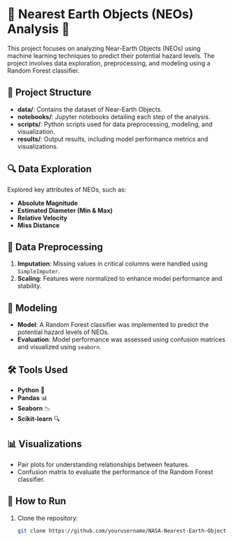   # 🚀 Nearest Earth Objects (NEOs) Analysis 🌌

This project focuses on analyzing Near-Earth Objects (NEOs) using machine learning techniques to predict their potential hazard levels. The project involves data exploration, preprocessing, and modeling using a Random Forest classifier.

## 📁 Project Structure

- **data/**: Contains the dataset of Near-Earth Objects.
- **notebooks/**: Jupyter notebooks detailing each step of the analysis.
- **scripts/**: Python scripts used for data preprocessing, modeling, and visualization.
- **results/**: Output results, including model performance metrics and visualizations.
 
## 🔍 Data Exploration

Explored key attributes of NEOs, such as:
- **Absolute Magnitude**
- **Estimated Diameter (Min & Max)**
- **Relative Velocity**
- **Miss Distance**

## 🔧 Data Preprocessing

1. **Imputation**: Missing values in critical columns were handled using `SimpleImputer`.
2. **Scaling**: Features were normalized to enhance model performance and stability.

## 🌳 Modeling

- **Model**: A Random Forest classifier was implemented to predict the potential hazard levels of NEOs.
- **Evaluation**: Model performance was assessed using confusion matrices and visualized using `seaborn`.

## 🛠️ Tools Used

- **Python** 🐍
- **Pandas** 📊
- **Seaborn** 📉
- **Scikit-learn** 🔍

## 📊 Visualizations

- Pair plots for understanding relationships between features.
- Confusion matrix to evaluate the performance of the Random Forest classifier.

## 🚀 How to Run

1. Clone the repository:
   ```bash
   git clone https://github.com/yourusername/NASA-Nearest-Earth-Objects-Analysis.git
